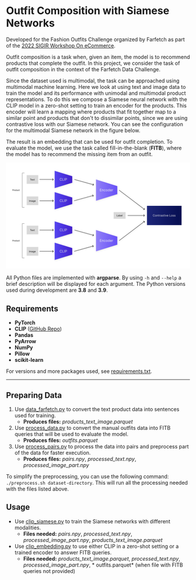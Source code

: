 # Outfit Composition with Siamese Networks

Developed for the Fashion Outfits Challenge organized by Farfetch as part of the
[2022 SIGIR Workshop On eCommerce](https://sigir-ecom.github.io/).

Outfit composition is a task when, given an item, the model is to recommend products that complete the outfit. In this
project, we consider the task of outfit composition in the context of the Farfetch Data Challenge.

Since the dataset used is multimodal, the task can be approached using multimodal machine learning. Here we look at
using text and image data to train the model and its performance with unimodal and multimodal product
representations. To do this we compose a Siamese neural network with the CLIP model in a zero-shot setting to train an
encoder for the products. This encoder will learn a mapping where products that fit together map to a similar point and
products that don't to dissimilar points, since we are using contrastive loss with our Siamese network.
You can see the configuration for the multimodal Siamese network in the figure below.

The result is an embedding that can be used for outfit completion. To evaluate the model, we use the task called
fill-in-the-blank (**FITB**), where the model has to recommend the missing item from an outfit.

![Siamese model configuration](images/Siamese-Model.png)

All Python files are implemented with **argparse**. By using `-h` and `--help`  a brief description will be displayed
for each argument. The Python versions used during development are **3.8** and **3.9**.

## Requirements

- **PyTorch**
- **CLIP** ([GitHub Repo](https://github.com/openai/CLIP))
- **Pandas**
- **PyArrow**
- **NumPy**
- **Pillow**
- **scikit-learn**

For versions and more packages used,
see [requirements.txt](https://github.com/vxvrs/OutfitComposition/blob/master/requirements.txt).

---

## Preparing Data

1. Use [data_farfetch.py](https://github.com/vxvrs/OutfitComposition/blob/master/data_farfetch.py) to convert the text
   product data into sentences used for training.
    - **Produces files:** *products_text_image.parquet*
2. Use [process_data.py](https://github.com/vxvrs/OutfitComposition/blob/master/process_data.py) to convert the manual
   outfits data into FITB queries that will be used to evaluate the model.
    - **Produces files:** *outfits.parquet*
3. Use [process_pairs.py](https://github.com/vxvrs/OutfitComposition/blob/master/process_pairs.py) to process the data
   into pairs and preprocess part of the data for faster execution.
    - **Produces files:** *pairs.npy*, *processed_text.npy*, *processed_image_part.npy*

To simplify the preprocessing, you can use the following command: `./preprocess.sh dataset-directory`. This will run
all the processing needed with the files listed above.

## Usage

- Use [clip_siamese.py](https://github.com/vxvrs/OutfitComposition/blob/master/clip_siamese.py) to train the Siamese
  networks with different modalities.
    - **Files needed:** *pairs.npy*, *processed_text.npy*, *processed_image_part.npy*, *products_text_image.parquet*
- Use [clip_embedding.py](https://github.com/vxvrs/OutfitComposition/blob/master/clip_embedding.py) to use either CLIP
  in a zero-shot setting or a trained encoder to answer FITB queries.
    - **Files needed:** *products_text_image.parquet*, *processed_text.npy*, *processed_image_part.npy*, *
      outfits.parquet*
      (when file with FITB queries not provided)